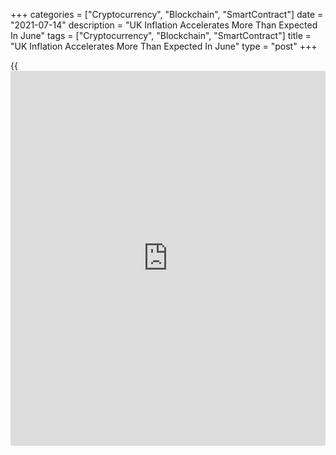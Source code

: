 +++
categories = ["Cryptocurrency", "Blockchain", "SmartContract"]
date = "2021-07-14"
description = "UK Inflation Accelerates More Than Expected In June"
tags = ["Cryptocurrency", "Blockchain", "SmartContract"]
title = "UK Inflation Accelerates More Than Expected In June"
type = "post"
+++

{{<iframe id="large-banner" src="https://www.bounty.group/#slide=7.0" width="100%" height="600" scrolling="no" style="border: 0px solid rgb(216, 221, 230); border-radius: 3px;">}}

UK consumer prices accelerated more-than-expected in June, data from the
Office for National Statistics showed on Wednesday.

Inflation rose to 2.5 percent in June from 2.1 percent in May. The rate
was forecast to climb to 2.2 percent.

The annual growth was largely driven by prices of food, second-hand cars
and clothing and footwear.

On a monthly basis, consumer prices gained 0.5 percent, following a 0.6
percent rise in May. The expected rate was 0.2 percent.

Core inflation, that excludes energy, food, alcoholic beverages and
tobacco, advanced to 2.3 percent in June from 2 percent in May.

Another report from the ONS showed that output price inflation eased
marginally to 4.3 percent in June from 4.4 percent in May, while
economists had forecast the rate to climb to 4.8 percent.

On month, output price inflation halved to 0.4 percent from 0.8 percent.
The expected rate was 0.6 percent.

At the same time, input price inflation slowed to 9.1 percent from 10.4
percent a month ago. Inflation was forecast to advance to 10.8 percent.

Month-on-month, input prices fell 0.1 percent, in contrast to a 1.2
percent rise in May. Economists had forecast prices to rise again by 1.2
percent.

For comments and feedback [contact](https://www.playgroundfx.com/contact/): editorial@rtt[news](https://www.letsplayfx.com/blog/forex-news-website/).com

[Economic News][1]

 **What parts of the world are seeing the best (and worst) economic
performances lately? Click[here][2] to check out our [Econ Scorecard][2]
and find out! See up-to-the-moment [ranking](https://www.playgroundfx.com/blog/crypto-exchange-ranking/)s for the best and worst
performers in [GDP][3], [unemployment rate][4], [inflation][5] and much
more.**

   1. www.rtt[news](https://www.letsplayfx.com/blog/forex-news-website/).com/Content/EconomicNews.aspx
   2. www.rtt[news](https://www.letsplayfx.com/blog/forex-news-website/).com/economic-scorecard/world-rank/industrial-production/highest-performance.aspx
   3. www.rtt[news](https://www.letsplayfx.com/blog/forex-news-website/).com/economic-scorecard/world-rank/GDP/highest-performance.aspx
   4. www.rtt[news](https://www.letsplayfx.com/blog/forex-news-website/).com/economic-scorecard/world-rank/unemployment-rate/lowest-performance.aspx
   5. www.rtt[news](https://www.letsplayfx.com/blog/forex-news-website/).com/economic-scorecard/world-rank/CPI/highest-performance.aspx